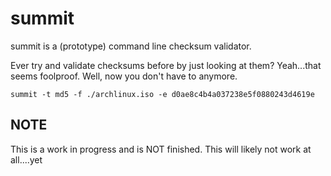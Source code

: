 # summit
summit is a (prototype) command line checksum validator.

Ever try and validate checksums before by just looking at them?  Yeah...that seems foolproof.  Well, now you don't have to anymore.

`summit -t md5 -f ./archlinux.iso -e d0ae8c4b4a037238e5f0880243d4619e`

## NOTE
This is a work in progress and is NOT finished.  This will likely not work at all....yet
